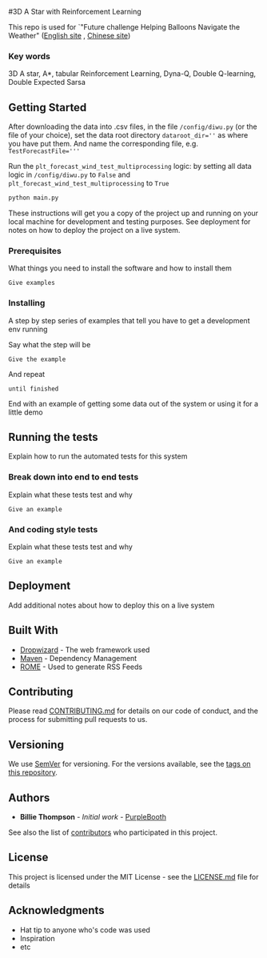#3D A Star with Reinforcement Learning

This repo is used for `"Future challenge Helping Balloons Navigate the Weather"
([English site](https://tianchi.aliyun.com/competition/introduction.htm?spm=5176.100067.5678.1.3d16c911DB1wX4&raceId=231622&_lang=en_US)
, [Chinese site](https://tianchi.aliyun.com/competition/introduction.htm?spm=5176.100066.0.0.59d64078pngYE6&raceId=231622))

### Key words 

3D A star, A*, tabular Reinforcement Learning, Dyna-Q, Double Q-learning, Double Expected Sarsa


## Getting Started
After downloading the data into .csv files, in the file `/config/diwu.py` (or the file of your choice), set the data
root directory `dataroot_dir=''` as where you have put them. And name the corresponding file, e.g. `TestForecastFile='''`

Run the `plt_forecast_wind_test_multiprocessing` logic: by setting all data logic in `/config/diwu.py` to `False` and
 `plt_forecast_wind_test_multiprocessing` to `True`

```bash
python main.py
```

These instructions will get you a copy of the project up and running on your local machine for development and testing purposes. See deployment for notes on how to deploy the project on a live system.

### Prerequisites

What things you need to install the software and how to install them

```
Give examples
```

### Installing

A step by step series of examples that tell you have to get a development env running

Say what the step will be

```
Give the example
```

And repeat

```
until finished
```

End with an example of getting some data out of the system or using it for a little demo

## Running the tests

Explain how to run the automated tests for this system

### Break down into end to end tests

Explain what these tests test and why

```
Give an example
```

### And coding style tests

Explain what these tests test and why

```
Give an example
```

## Deployment

Add additional notes about how to deploy this on a live system

## Built With

* [Dropwizard](http://www.dropwizard.io/1.0.2/docs/) - The web framework used
* [Maven](https://maven.apache.org/) - Dependency Management
* [ROME](https://rometools.github.io/rome/) - Used to generate RSS Feeds

## Contributing

Please read [CONTRIBUTING.md](https://gist.github.com/PurpleBooth/b24679402957c63ec426) for details on our code of conduct, and the process for submitting pull requests to us.

## Versioning

We use [SemVer](http://semver.org/) for versioning. For the versions available, see the [tags on this repository](https://github.com/your/project/tags).

## Authors

* **Billie Thompson** - *Initial work* - [PurpleBooth](https://github.com/PurpleBooth)

See also the list of [contributors](https://github.com/your/project/contributors) who participated in this project.

## License

This project is licensed under the MIT License - see the [LICENSE.md](LICENSE.md) file for details

## Acknowledgments

* Hat tip to anyone who's code was used
* Inspiration
* etc
